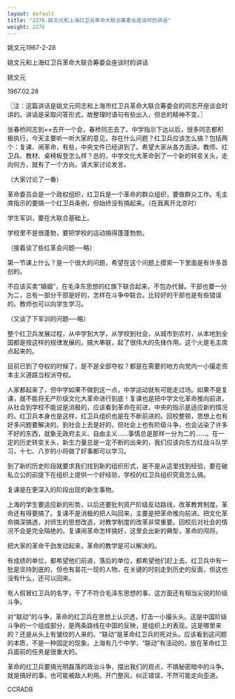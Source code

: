 ```yaml
---
layout: default
title: "2276.姚文元和上海红卫兵革命大联合筹委会座谈时的讲话"
weight: 2276
---
```


姚文元1967-2-28

姚文元和上海红卫兵革命大联合筹委会座谈时的讲话

姚文元

1967.02.28

〖注：这篇讲话是姚文元同志和上海市红卫兵革命大联合筹委会的同志开座谈会时讲的。讲话是采取问答形式，故整理时语句有些出入，但总的精神不变。〗

张春桥同志到××去开一个会，春桥同志去了。中学指示下达以后，很多同志都积极执行，今天主要听一听大家的意见，存在什么问题？红卫兵应该怎么搞？包括两个：复课、闹革命，有些，中央文件已经讲到了。希望大家从各方面讲。教师、红卫兵、教材、桌椅板登怎么样？总的，中学文化大革命到了一个新的转变关头，走向何方，就有了一个方向。请大家讨论发言。

（大家讨论了一番）

革命委员会是一个政权组织，红卫兵是一个革命的群众组织，要做群众工作。毛主席指示的要搞一个红卫兵条例，但始终没有搞起来。（在我离开北京时）

学生军训，要在大联合基础上。

学校里不是很蓬勃，要把学校的运动搞得蓬蓬勃勃。

（接着谈了些红革会问题──略）

第一节课上什么？是一个很大的问题，希望在这个问题上摸索一下里面是有许多首创的。

不应该买卖“婚姻”，在毛泽东思想的红旗下联合起来，不包办代替。干部也要一分为二，总有一部分干部是好的，怎样在斗争中联合。比较好的干部也是有些错误的。教师也可以向学生学习。

（又谈了下军训的问题──略）

整个红卫兵发展过程，从中学到大学，从学校到社会，从城市到农村，从本地到全国都是按这样的规律发展的。搞大串联，起了很伟大的先锋作用。这个火是毛主席点起来的。

目前已到了夺权的时候了，是不是全部夺权？都是在需要的地方向党内一小撮走资本主义道路当权派夺权。

人家都起来了，但中学如果不做到这一点，中学运动就有可能走过场。如果不是复课，就不能将无产阶级文化大革命进行到底！复课也是把中学文化革命推向前进，从社会到学校不能说是消极的，应该看到革命在前进，中央的指示是适应新的情况的。红卫兵本身也是这样，红卫兵组织也是在不断前进的。回校整顿，思想上也有好多问题要解决的。到社会上去是好的，但社会上也有阶级斗争，也会沾染了许多不好的东西，就象无政府主义、自由主义……事情总是那样一分为二的……。在一定的历史转变关头，新生力量总是一定不断的出来的，我们应该向东方红战斗队学习，十七、八岁的小将做了好事都可以学习。

到了新的历史阶段就要求我们找到新的组织形式，是不是从这里找到经验，要在破私立公的前提下在组织上提供一个好经验，学校的红卫兵组织究竟怎么搞。

复课是在更深入的阶段出现的新生事物。

上海的学生要适应新的形势，以后还要批判资产阶级反动路线，改革教育制度。革命还有得要搞了。复课不是消极的把人叫回来，主要是把革命推向前进。把文化革命搞深搞透，对师生的思想改造，对教学制度的改革非常重要。回校后对社会的情况不会是完全隔绝的。复课闹革命怎样搞好，这里会出新的典型，革命的闯将。

把大家的革命干劲发动起来，革命的教学是可以解决的。

有成绩的单位，都希望他们前进，落后的单位，都希望他们赶上去。红卫兵中有一批是坚持到底的，但也有昙花一现的人物，在关键的时刻走到历史的反面，但这也没有什么，还可以回来。

有人假冒红卫兵的名字，干了不符合毛泽东思想的事，这方面还有相当尖锐的阶级斗争。

对“联动”的斗争，革命的红卫兵在思想上认识透，打击一小撮头头。这是中国阶级斗争的一个组成部分，是两条路线在中国的反映，是组织上的表现。这是哪里来的？还是从头上有皱纹的人来的。“联动”是革命红卫兵的死对头。应该看到这问题的本质，不是一种固定的现象。上海有几个中学，“联动”有活动的，放在革命红卫兵面前的任务是很重大的。

革命的红卫兵要搞光明磊落的政治斗争，摆出我们的观点，不搞秘密暗中的斗争。就是搞好的事，也可能被敌人利用。开门整风，纠正错误，不然可能走向歪道。

CCRADB

